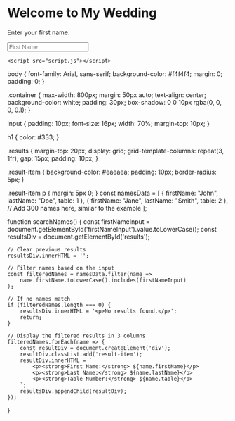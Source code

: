 <!DOCTYPE html>
<html lang="en">
<head>
    <meta charset="UTF-8">
    <meta name="viewport" content="width=device-width, initial-scale=1.0">
    <title>My Wedding</title>
    <link rel="stylesheet" href="styles.css">
</head>
<body>
    <div class="container">
        <h1>Welcome to My Wedding</h1>
        <p>Enter your first name:</p>
        <input type="text" id="firstNameInput" placeholder="First Name" oninput="searchNames()">
        <div id="results" class="results"></div>
    </div>

    <script src="script.js"></script>
</body>
</html>
body {
    font-family: Arial, sans-serif;
    background-color: #f4f4f4;
    margin: 0;
    padding: 0;
}

.container {
    max-width: 800px;
    margin: 50px auto;
    text-align: center;
    background-color: white;
    padding: 30px;
    box-shadow: 0 0 10px rgba(0, 0, 0, 0.1);
}

input {
    padding: 10px;
    font-size: 16px;
    width: 70%;
    margin-top: 10px;
}

h1 {
    color: #333;
}

.results {
    margin-top: 20px;
    display: grid;
    grid-template-columns: repeat(3, 1fr);
    gap: 15px;
    padding: 10px;
}

.result-item {
    background-color: #eaeaea;
    padding: 10px;
    border-radius: 5px;
}

.result-item p {
    margin: 5px 0;
}
const namesData = [
    { firstName: "John", lastName: "Doe", table: 1 },
    { firstName: "Jane", lastName: "Smith", table: 2 },
    // Add 300 names here, similar to the example
];

function searchNames() {
    const firstNameInput = document.getElementById('firstNameInput').value.toLowerCase();
    const resultsDiv = document.getElementById('results');
    
    // Clear previous results
    resultsDiv.innerHTML = '';

    // Filter names based on the input
    const filteredNames = namesData.filter(name =>
        name.firstName.toLowerCase().includes(firstNameInput)
    );

    // If no names match
    if (filteredNames.length === 0) {
        resultsDiv.innerHTML = '<p>No results found.</p>';
        return;
    }

    // Display the filtered results in 3 columns
    filteredNames.forEach(name => {
        const resultDiv = document.createElement('div');
        resultDiv.classList.add('result-item');
        resultDiv.innerHTML = `
            <p><strong>First Name:</strong> ${name.firstName}</p>
            <p><strong>Last Name:</strong> ${name.lastName}</p>
            <p><strong>Table Number:</strong> ${name.table}</p>
        `;
        resultsDiv.appendChild(resultDiv);
    });
}
